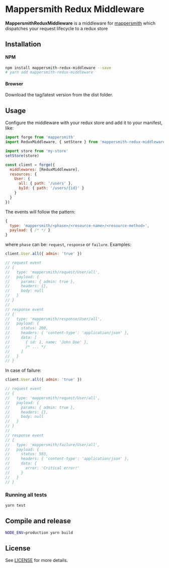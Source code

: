 # Mappersmith Redux Middleware

__MappersmithReduxMiddleware__ is a middleware for [mappersmith](https://github.com/tulios/mappersmith) which dispatches your request lifecycle to a redux store

## Installation

#### NPM

```sh
npm install mappersmith-redux-middleware --save
# yarn add mappersmith-redux-middleware
```

#### Browser

Download the tag/latest version from the dist folder.

## Usage

Configure the middleware with your redux store and add it to your manifest, like:

```javascript
import forge from 'mappersmith'
import ReduxMiddleware, { setStore } from 'mappersmith-redux-middleware'

import store from 'my-store'
setStore(store)

const client = forge({
  middlewares: [ReduxMiddleware],
  resources: {
    User: {
      all: { path: '/users' },
      byId: { path: '/users/{id}' }
    }
  }
})
```

The events will follow the pattern:

```javascript
{
  type: 'mappersmith/<phase>/<resource-name>/<resource-method>',
  payload: { /* */ }
}
```

where `phase` can be: `request`, `response` or `failure`. Examples:

```javascript
client.User.all({ admin: 'true' })

// request event
// {
//   type: 'mappersmith/request/User/all',
//   payload: {
//     params: { admin: true },
//     headers: {},
//     body: null
//   }
// }
//
// response event
// {
//   type: 'mappersmith/response/User/all',
//   payload: {
//     status: 200,
//     headers: { 'content-type': 'application/json' },
//     data: [
//       { id: 1, name: 'John Doe' },
//       /* ... */
//     ]
//   }
// }
```

In case of failure:

```javascript
client.User.all({ admin: 'true' })

// request event
// {
//   type: 'mappersmith/request/User/all',
//   payload: {
//     params: { admin: true },
//     headers: {},
//     body: null
//   }
// }
//
// response event
// {
//   type: 'mappersmith/failure/User/all',
//   payload: {
//     status: 503,
//     headers: { 'content-type': 'application/json' },
//     data: {
//       error: 'Critical error!'
//     }
//   }
// }
```

### Running all tests

```sh
yarn test
```

## Compile and release

```sh
NODE_ENV=production yarn build
```

## License

See [LICENSE](https://github.com/tulios/mappersmith-redux-middleware/blob/master/LICENSE) for more details.
